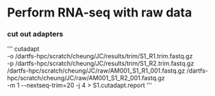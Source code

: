 # Perform RNA-seq with raw data

### cut out adapters
'''
cutadapt \
-o /dartfs-hpc/scratch/cheung/JC/results/trim/S1_R1.trim.fastq.gz \
-p /dartfs-hpc/scratch/cheung/JC/results/trim/S1_R2.trim.fastq.gz \
/dartfs-hpc/scratch/cheung/JC/raw/AM001_S1_R1_001.fastq.gz /dartfs-hpc/scratch/cheung/JC/raw/AM001_S1_R2_001.fastq.gz \
-m 1 --nextseq-trim=20 -j 4 > S1.cutadapt.report
'''
